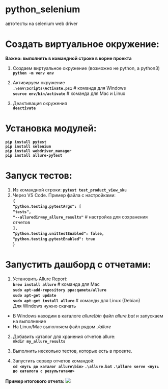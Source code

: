 # python_selenium
автотесты на selenium web driver


# Создать виртуальное окружение:
**Важно: выполнять в командной строке в корне проекта**

1) Создаем виртуальное окружение (возможно не python, а python3)  
**`python -m venv env`**

2) Активируем окружение  
**`.\env\Scripts\Activate.ps1`** # команда для Windows  
**`source env/bin/activate`**    # команда для Mac и Linux  

3) Деактивация окружения  
**`deactivate`**


# Установка модулей:
**`pip install pytest`**  
**`pip install selenium`**  
**`pip install webdriver_manager`**  
**`pip install allure-pytest`**



# Запуск тестов:
1) Из командной строки: 
**`pytest test_product_view_sku`**
2) Через VS Code. Пример файла с настройками:  
**`{`**  
**`"python.testing.pytestArgs": [`**  
**`"tests",`**  
**`"--alluredir=my_allure_results"`**   # настройка для сохранения отчетов  
**`],`**  
**`"python.testing.unittestEnabled": false,`**  
**`"python.testing.pytestEnabled": true`**  
}



# Запустить дашборд с отчетами:
1. Установить Allure Report:  
**`brew install allure`**    # команда для Mac  
**`sudo apt-add-repository ppa:qameta/allure`**   
**`sudo apt-get update`**   
**`sudo apt-get install allure`** # команды для Linux (Debian)    
Для Windows нужно скачать
  
- В Windows находим в каталоге *allure\bin* файл *allure.bat* и запускаем на выполнение
- На Linux/Mac выполняем файл рядом *./allure*

2. Добавить каталог для хранения отчетов allure:  
**`mkdir my_allure_results`**  

3. Выполнить несколько тестов, которые есть в проекте. 

4. Запустить сервер отчетов командой:  
**`cd <путь до каталог allure\bin>`** 
**`.\allure.bat`** 
**`.\allure serve <путь до каталога с результатами>`** 

**Пример итогового отчета:**
![](http://reshetniak.ru/img2/allure_report.png)
